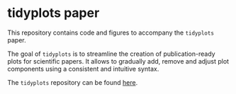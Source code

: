 
# tidyplots paper

This repository contains code and figures to accompany the `tidyplots` paper.

The goal of `tidyplots` is to streamline the creation of
publication-ready plots for scientific papers. It allows to gradually
add, remove and adjust plot components using a consistent and intuitive
syntax.

The `tidyplots` repository can be found [here](https://github.com/jbengler/tidyplots).
